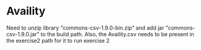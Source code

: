 # Availity
Need to  unzip library "commons-csv-1.9.0-bin.zip" and add jar "commons-csv-1.9.0.jar" to the build path.
Also, the Availity.csv needs to be present in the exercise2 path for it to run  exercise 2

